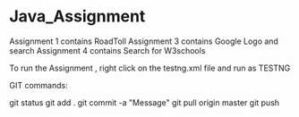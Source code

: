 # Java_Assignment
Assignment 1 contains RoadToll
Assignment 3 contains Google Logo and search
Assignment 4 contains Search for W3schools

To run the Assignment , right click on the testng.xml file and run as TESTNG

GIT commands:

 git status
 git add .
 git commit -a "Message"
 git pull origin master
 git push
